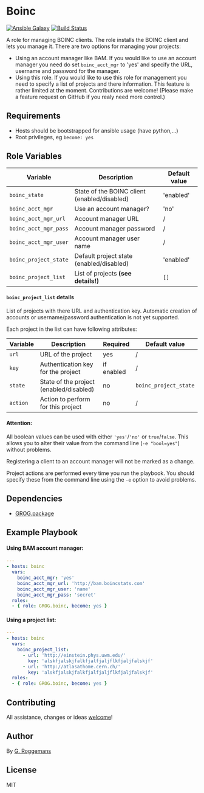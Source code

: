 # Boinc

[![Ansible Galaxy][galaxy_image]][galaxy_link]
[![Build Status][travis_image]][travis_link]

A role for managing BOINC clients. The role installs the BOINC client and lets
you manage it. There are two options for managing your projects:

- Using an account manager like BAM.
    If you would like to use an account manager you need do set
    `boinc_acct_mgr` to 'yes' and specify the URL, username and password for
    the manager.
- Using this role.
    If you would like to use this role for management you need to specify a
    list of projects and there information.
    This feature is rather limited at the moment. Contributions are welcome!
    (Please make a feature request on GitHub if you realy need more control.)

## Requirements

- Hosts should be bootstrapped for ansible usage (have python,...)
- Root privileges, eg `become: yes`

## Role Variables

| Variable | Description | Default value |
|----------|-------------|---------------|
| `boinc_state` | State of the BOINC client (enabled/disabled) | 'enabled' |
| `boinc_acct_mgr` | Use an account manager? | 'no' |
| `boinc_acct_mgr_url` | Account manager URL | / |
| `boinc_acct_mgr_pass` | Account manager password | / |
| `boinc_acct_mgr_user` | Account manager user name | / |
| `boinc_project_state` | Default project state (enabled/disabled) | 'enabled' |
| `boinc_project_list` | List of projects **(see details!)** | `[]` |

#### `boinc_project_list` details

List of projects with there URL and authentication key. Automatic creation of
accounts or username/password authentication is not yet supported.

Each project in the list can have following attributes:

| Variable | Description | Required | Default value |
|----------|-------------|----------|---------------|
| `url` | URL of the project | yes | / |
| `key` | Authentication key for the project | if enabled | / |
| `state` | State of the project (enabled/disabled) | no | `boinc_project_state` |
| `action` | Action to perform for this project | no | / |

#### Attention:
All boolean values can be used with either `'yes'`/`'no'` or `true`/`false`.
This allows you to alter their value from the command line (`-e "bool=yes"`)
without problems.

Registering a client to an account manager will not be marked as a change.

Project actions are performed every time you run the playbook. You should specify
these from the command line using the `-e` option to avoid problems.

## Dependencies

- [GROG.package][grog.package]

## Example Playbook

#### Using BAM account manager:

```yaml
---
- hosts: boinc
  vars:
    boinc_acct_mgr: 'yes'
    boinc_acct_mgr_url: 'http://bam.boincstats.com'
    boinc_acct_mgr_user: 'name'
    boinc_acct_mgr_pass: 'secret'
  roles:
  - { role: GROG.boinc, become: yes }
```

#### Using a project list:

```yaml
---
- hosts: boinc
  vars:
    boinc_project_list:
      - url: 'http://einstein.phys.uwm.edu/'
        key: 'alskfjalskjfalkfjalfjaljflkfjaljfalskjf'
      - url: 'http://atlasathome.cern.ch/'
        key: 'alskfjalskjfalkfjalfjaljflkfjaljfalskjf'
  roles:
  - { role: GROG.boinc, become: yes }
```

## Contributing
All assistance, changes or ideas [welcome][issues]!

## Author
By [G. Roggemans][groggemans]

## License
MIT

[galaxy_image]:         https://img.shields.io/badge/galaxy-GROG.boinc-660198.svg?style=flat
[galaxy_link]:          https://galaxy.ansible.com/GROG/boinc
[travis_image]:         https://travis-ci.org/GROG/ansible-role-boinc.svg?branch=master
[travis_link]:          https://travis-ci.org/GROG/ansible-role-boinc

[grog.package]:         https://galaxy.ansible.com/GROG/package

[issues]:               https://github.com/GROG/ansible-role-boinc/issues
[groggemans]:           https://github.com/groggemans
